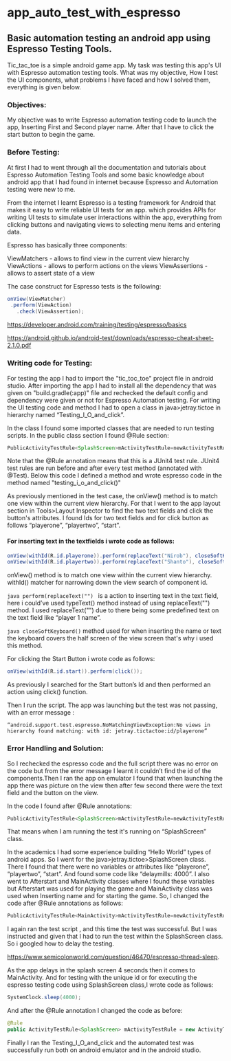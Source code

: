 # app_auto_test_with_espresso

## Basic automation testing an android app using Espresso Testing Tools.

Tic_tac_toe is a simple android game app.
My task was testing this app's UI with Espresso automation testing tools. What was my objective, How I test the UI components, what problems I have faced and how I solved
them, everything is given below.


### Objectives:

My objective was to write Espresso automation testing code to launch the app, Inserting First and Second player name. After that I have to click the start button to begin
the game.


### Before Testing:

At first I had to went through all the documentation and tutorials about Espresso Automation Testing Tools and some basic knowledge about android app that I had found in
internet because Espresso and Automation testing were new to me.

From the internet I learnt Espresso is a testing framework for Android that makes it easy to write reliable UI tests for an app. which provides APIs for writing UI tests 
to simulate user interactions within the app, everything from clicking buttons and navigating views to selecting menu items and entering data.

Espresso has basically three components:

ViewMatchers - allows to find view in the current view hierarchy
ViewActions - allows to perform actions on the views
ViewAssertions - allows to assert state of a view

The case construct for Espresso tests is the following:
 ```java
onView(ViewMatcher)       
  .perform(ViewAction)     
    .check(ViewAssertion);    
 ```
https://developer.android.com/training/testing/espresso/basics

https://android.github.io/android-test/downloads/espresso-cheat-sheet-2.1.0.pdf



### Writing code for Testing:

For testing the app I had to import the "tic_toc_toe" project file in android studio. After importing the app I had to install all the dependency that was given on 
"build.gradle(:app)" file and rechecked the default config and dependency were given or not for Espresso Automation testing. For writing the UI testing code and method 
I had to open a class in java>jetray.tictoe in hierarchy named “Testing_I_O_and_click”.

In the class I found some imported classes that are needed to run testing scripts.
In the public class section I found @Rule section:
 ```java
PublicActivityTestRule<SplashScreen>mActivityTestRule=newActivityTestRule<>(SplashScreen.class);
```

Note that the @Rule annotation means that this is a JUnit4 test rule. JUnit4 test rules are run before and after every test method (annotated with @Test). Below this code
I defined a method and wrote espresso code in the method named "testing_i_o_and_click()"

As previously mentioned in the test case, the onView() method is to match one view within the current view hierarchy. For  that I went to the app layout section in 
Tools>Layout Inspector to find the two text fields and click the button's attributes. I found Ids for two text fields and for click button as follows “playerone”, 
“playertwo”, “start”.


#### For inserting text in the textfields i wrote code as follows:

 ```java
onView(withId(R.id.playerone)).perform(replaceText("Nirob"), closeSoftKeyboard());
onView(withId(R.id.playertwo)).perform(replaceText("Shanto"), closeSoftKeyboard());
 ```
onView() method is to match one view within the current view hierarchy. 
withId() matcher for narrowing down the view search of component id.

 ```java perform(replaceText("") ``` is a action to inserting text in the text field, here i could’ve used typeText() method instead of using replaceText("") method. I used 
replaceText("") due to there being some predefined text on the text field like “player 1 name”.

 ```java closeSoftKeyboard()``` method used for when inserting the name or text the keyboard covers the half screen of the view screen that's why i used this method.

For clicking the Start Button i wrote code as follows:

 ```java
onView(withId(R.id.start)).perform(click());
 ```
As previously I searched for  the Start button’s Id and then performed an action using click() function.

Then I run the script. The app was launching but the test was not passing, with an error message :
```error
“android.support.test.espresso.NoMatchingViewException:No views in hierarchy found matching: with id: jetray.tictactoe:id/playerone”
 ```

### Error Handling and Solution:

So I rechecked the espresso code and the full script there was no error on the code but from the error message I learnt it couldn’t find the id of the components.Then 
I ran the app on emulator I found that when launching the app there was picture on the view then after few second there were the text field and the button on the view.

 In the code I found after @Rule annotations:
```java
PublicActivityTestRule<SplashScreen>mActivityTestRule=newActivityTestRule<>(SplashScreen.class);
 ```
That means when I am running the test it's running on “SplashScreen” class.

In the academics I had some experience building “Hello World” types of android apps.
So I went for the java>jetray.tictoe>SplashScreen class. There I found that there were no variables or attributes like “playerone”, “playertwo”, “start”.  And found some 
code like “delaymills: 4000”. I also went to Afterstart and MainActivity classes where I found these variables but Afterstart was used for playing the game and MainActivity
class was used when Inserting name and for starting the game. So, I changed the code after @Rule annotations as follows: 
```java
PublicActivityTestRule<MainActivity>mActivityTestRule=newActivityTestRule<>(MainActivity.class);
 ```
I again ran the test script , and this time the test was successful.
But I was instructed and given that I had to run the test within the SplashScreen class. So i googled how to delay the testing. 

 https://www.semicolonworld.com/question/46470/espresso-thread-sleep.

As the app delays in the splash screen 4 seconds then it comes to MainActivity. And for testing with the unique id or for executing the espresso testing code using 
SplashScreen class,I wrote code as follows:  
```java
SystemClock.sleep(4000);
 ```
And after the @Rule annotation I changed the code as before:
```java
@Rule
public ActivityTestRule<SplashScreen> mActivityTestRule = new ActivityTestRule<>(SplashScreen.class);
 ```

Finally I ran the Testing_I_O_and_click and the automated test was successfully run both on android emulator and in the android studio.
